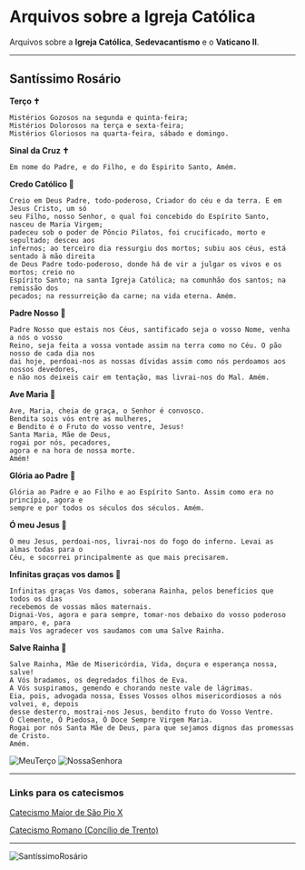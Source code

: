 # Arquivos sobre a Igreja Católica

Arquivos sobre a **Igreja Católica**, **Sedevacantismo** e o **Vaticano II**.

---

## Santíssimo Rosário

**Terço ✝️**

```
Mistérios Gozosos na segunda e quinta-feira;
Mistérios Dolorosos na terça e sexta-feira;
Mistérios Gloriosos na quarta-feira, sábado e domingo.
```

**Sinal da Cruz ✝️**

```Em nome do Padre, e do Filho, e do Espirito Santo, Amém.```

**Credo Católico :pray:**

```
Creio em Deus Padre, todo-poderoso, Criador do céu e da terra. E em Jesus Cristo, um só
seu Filho, nosso Senhor, o qual foi concebido do Espírito Santo, nasceu de Maria Virgem;
padeceu sob o poder de Pôncio Pilatos, foi crucificado, morto e sepultado; desceu aos
infernos; ao terceiro dia ressurgiu dos mortos; subiu aos céus, está sentado à mão direita
de Deus Padre todo-poderoso, donde há de vir a julgar os vivos e os mortos; creio no
Espírito Santo; na santa Igreja Católica; na comunhão dos santos; na remissão dos
pecados; na ressurreição da carne; na vida eterna. Amém.
```

**Padre Nosso :pray:**

```
Padre Nosso que estais nos Céus, santificado seja o vosso Nome, venha a nós o vosso
Reino, seja feita a vossa vontade assim na terra como no Céu. O pão nosso de cada dia nos
dai hoje, perdoai-nos as nossas dívidas assim como nós perdoamos aos nossos devedores,
e não nos deixeis cair em tentação, mas livrai-nos do Mal. Amém.
```

**Ave Maria  :pray:**

```
Ave, Maria, cheia de graça, o Senhor é convosco.
Bendita sois vós entre as mulheres,
e Bendito é o Fruto do vosso ventre, Jesus!
Santa Maria, Mãe de Deus,
rogai por nós, pecadores,
agora e na hora de nossa morte.
Amém!
```

**Glória ao Padre :pray:**

```
Glória ao Padre e ao Filho e ao Espírito Santo. Assim como era no princípio, agora e
sempre e por todos os séculos dos séculos. Amém.
```

**Ó meu Jesus :pray:**

```
Ó meu Jesus, perdoai-nos, livrai-nos do fogo do inferno. Levai as almas todas para o
Céu, e socorrei principalmente as que mais precisarem.
```

**Infinitas graças vos damos :pray:**

```
Infinitas graças Vos damos, soberana Rainha, pelos benefícios que todos os dias
recebemos de vossas mãos maternais.
Dignai-Vos, agora e para sempre, tomar-nos debaixo do vosso poderoso amparo, e, para
mais Vos agradecer vos saudamos com uma Salve Rainha.
```

**Salve Rainha :pray:**

```
Salve Rainha, Mãe de Misericórdia, Vida, doçura e esperança nossa, salve!
A Vós bradamos, os degredados filhos de Eva.
A Vós suspiramos, gemendo e chorando neste vale de lágrimas.
Eia, pois, advogada nossa, Esses Vossos olhos misericordiosos a nós volvei, e, depois
desse desterro, mostrai-nos Jesus, bendito fruto do Vosso Ventre.
Ó Clemente, Ó Piedosa, Ó Doce Sempre Virgem Maria.
Rogai por nós Santa Mãe de Deus, para que sejamos dignos das promessas de Cristo.
Amém.
```

![MeuTerço](/Imagens/MeuTerço.jpg)
![NossaSenhora](/Imagens/NossaSenhora.jpg)

---

### Links para os catecismos

[Catecismo Maior de São Pio X](https://www.amazon.com.br/Catecismo-Maior-S%C3%A3o-Pio-X/dp/8585432217/ref=sr_1_2?__mk_pt_BR=%C3%85M%C3%85%C5%BD%C3%95%C3%91&dchild=1&keywords=Catecismo&qid=1617545909&sr=8-2)

[Catecismo Romano (Concílio de Trento)](https://www.amazon.com.br/Catecismo-Romano-Conc%C3%ADlio-Trento/dp/8564734133/ref=pd_bxgy_img_2/132-5714217-3659024?_encoding=UTF8&pd_rd_i=8564734133&pd_rd_r=0caa27c1-8707-4523-b54e-10fd82573814&pd_rd_w=Ap5XU&pd_rd_wg=Bxvgj&pf_rd_p=400138fd-99e3-44de-aed2-5a7aff7ca010&pf_rd_r=YGC16Y7FSVR34HT9Z9VX&psc=1&refRID=YGC16Y7FSVR34HT9Z9VX)

---

![SantíssimoRosário](https://www.igrejacatolica.org/imagens/2014/06/rosario.jpg)

